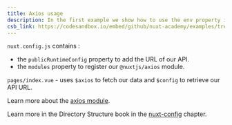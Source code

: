 ```yaml
---
title: Axios usage
description: In the first example we show how to use the env property in our `nuxt.config.js` file to add the URL of our API so that we can then easily make calls to it without having to use the URL on our page
csb_link: https://codesandbox.io/embed/github/nuxt-academy/examples/tree/master/modules/axios-usage?fontsize=14&hidenavigation=1&module=%2Fnuxt.config.js&theme=dark&view=editor
---
```


<example-intro></example-intro>

`nuxt.config.js` contains :

- the `publicRuntimeConfig` property to add the URL of our API.
- the `modules` property to register our `@nuxtjs/axios` module.

`pages/index.vue` - uses `$axios` to fetch our data and `$config` to retrieve our API URL.

<alert type="next">

Learn more about the [axios module](https://axios.nuxtjs.org/).

</alert>

<alert type="next">

Learn more in the Directory Structure book in the [nuxt-config](/docs/directory-structure/nuxt-config) chapter.

</alert>

<code-sandbox :src="csb_link"></code-sandbox>
